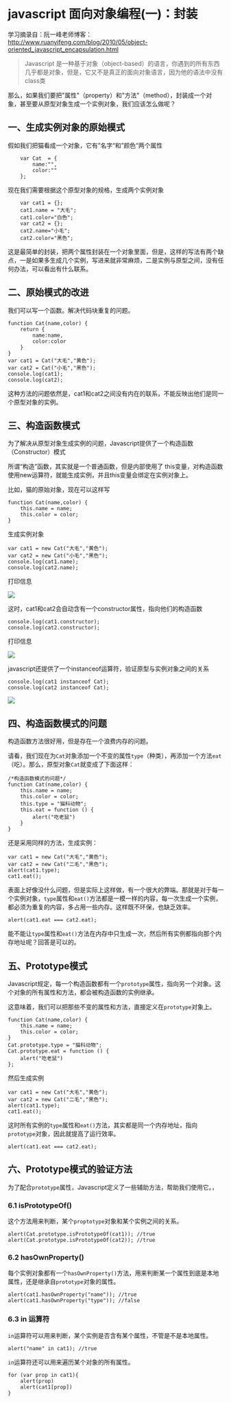 # javascript 面向对象编程(一)：封装 

学习摘录自：阮一峰老师博客：http://www.ruanyifeng.com/blog/2010/05/object-oriented_javascript_encapsulation.html

> Javascript 是一种基于对象（object-based）的语言，你遇到的所有东西几乎都是对象，但是，它又不是真正的面向对象语言，因为他的语法中没有class类

那么，如果我们要把"属性"（property）和"方法"（method），封装成一个对象，甚至要从原型对象生成一个实例对象，我们应该怎么做呢？



## 一、生成实例对象的原始模式 

假如我们把猫看成一个对象，它有”名字“和”颜色“两个属性

```
    var Cat  = {
        name:"",
        color:""
    };
```

现在我们需要根据这个原型对象的规格，生成两个实例对象

```
    var cat1 = {};
    cat1.name = "大毛";
    cat1.color="白色";
    var cat2 = {};
    cat2.name="小毛";
    cat2.color="黑色";
```

这是最简单的封装，把两个属性封装在一个对象里面，但是，这样的写法有两个缺点，一是如果多生成几个实例，写进来就非常麻烦，二是实例与原型之间，没有任何办法，可以看出有什么联系。

## 二、原始模式的改进 

我们可以写一个函数。解决代码块重复的问题。

```
function Cat(name,color) {
    return {
        name:name,
        color:color
    }
}
var cat1 = Cat("大毛","黄色");
var cat2 = Cat("小毛","黑色");
console.log(cat1);
console.log(cat2);
```

这种方法的问题依然是，cat1和cat2之间没有内在的联系，不能反映出他们是同一个原型对象的实例。

## 三、构造函数模式  

为了解决从原型对象生成实例的问题，Javascript提供了一个构造函数（Constructor）模式

所谓“构造”函数，其实就是一个普通函数，但是内部使用了 this变量，对构造函数使用new运算符，就能生成实例，并且this变量会绑定在实例对象上。

比如，猫的原始对象，现在可以这样写

```
function Cat(name,color) {
    this.name = name;
    this.color = color;
}
```

生成实例对象

```
var cat1 = new Cat("大毛","黄色");
var cat2 = new Cat("小毛","黑色");
console.log(cat1.name);
console.log(cat2.name);
```

打印信息

![](https://shirukai.gitee.io/images/201712061725_253.png)

这时，cat1和cat2会自动含有一个constructor属性，指向他们的构造函数

```
console.log(cat1.constructor);
console.log(cat2.constructor);
```

打印信息

![](https://shirukai.gitee.io/images/201712061722_500.png)

javascript还提供了一个instanceof运算符，验证原型与实例对象之间的关系

```
console.log(cat1 instanceof Cat);
console.log(cat2 instanceof Cat);
```

![](https://shirukai.gitee.io/images/201712061730_146.png)



## 四、构造函数模式的问题 

构造函数方法很好用，但是存在一个浪费内存的问题。

请看，我们现在为`Cat`对象添加一个不变的属性`type`（种类），再添加一个方法`eat`（吃）。那么，原型对象`Cat`就变成了下面这样：

```
/*构造函数模式的问题*/
function Cat(name,color) {
    this.name = name;
    this.color = color;
    this.type = "猫科动物";
    this.eat = function () {
        alert("吃老鼠")
    }
}
```

还是采用同样的方法，生成实例：

```
var cat1 = new Cat("大毛","黄色");
var cat2 = new Cat("二毛","黑色");
alert(cat1.type);
cat1.eat();
```

表面上好像没什么问题，但是实际上这样做，有一个很大的弊端。那就是对于每一个实例对象，`type`属性和`eat()`方法都是一模一样的内容，每一次生成一个实例，都必须为重复的内容，多占用一些内存。这样既不环保，也缺乏效率。

```
alert(cat1.eat === cat2.eat);
```

能不能让`type`属性和`eat()`方法在内存中只生成一次，然后所有实例都指向那个内存地址呢？回答是可以的。

## 五、Prototype模式 

Javascript规定，每一个构造函数都有一个`prototype`属性，指向另一个对象。这个对象的所有属性和方法，都会被构造函数的实例继承。

这意味着，我们可以把那些不变的属性和方法，直接定义在`prototype`对象上。

```
function Cat(name,color) {
    this.name = name;
    this.color = color;
}
Cat.prototype.type = "猫科动物";
Cat.prototype.eat = function () {
    alert("吃老鼠")
};
```

然后生成实例

```
var cat1 = new Cat("大毛","黄色");
var cat2 = new Cat("二毛","黑色");
alert(cat1.type);
cat1.eat();
```

这时所有实例的`type`属性和`eat()`方法，其实都是同一个内存地址，指向`prototype`对象，因此就提高了运行效率。

```
alert(cat1.eat === cat2.eat);
```

## 六、Prototype模式的验证方法 

为了配合`prototype`属性，Javascript定义了一些辅助方法，帮助我们使用它。，

### 6.1 isPrototypeOf() 

这个方法用来判断，某个`proptotype`对象和某个实例之间的关系。

```
alert(Cat.prototype.isPrototypeOf(cat1)); //true
alert(Cat.prototype.isPrototypeOf(cat2)); //true
```

### 6.2 hasOwnProperty() 

每个实例对象都有一个`hasOwnProperty()`方法，用来判断某一个属性到底是本地属性，还是继承自`prototype`对象的属性。

```
alert(cat1.hasOwnProperty("name")); //true
alert(cat1.hasOwnProperty("type")); //false
```

### 6.3 in 运算符 

`in`运算符可以用来判断，某个实例是否含有某个属性，不管是不是本地属性。

```
alert("name" in cat1); //true
```

`in`运算符还可以用来遍历某个对象的所有属性。

```
for (var prop in cat1){
    alert(prop)
    alert(cat1[prop])
}
```